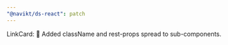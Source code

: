 ```yaml
---
"@navikt/ds-react": patch
---
```


LinkCard: :bug: Added className and rest-props spread to sub-components.
